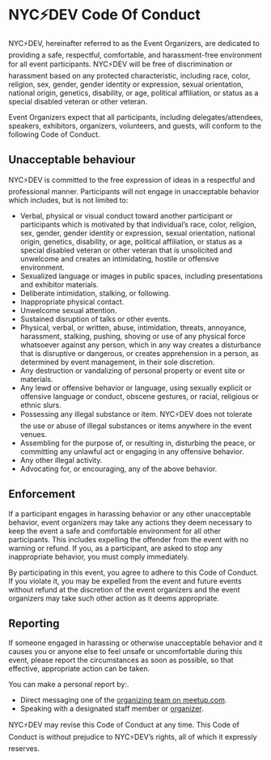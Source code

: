 # NYC⚡️DEV Code Of Conduct

NYC⚡️DEV, hereinafter referred to as the Event Organizers, are dedicated to providing a safe, respectful, comfortable, and harassment-free environment for all event participants. NYC⚡️DEV will be free of discrimination or harassment based on any protected characteristic, including race, color, religion, sex, gender, gender identity or expression, sexual orientation, national origin, genetics, disability, or age, political affiliation, or status as a special disabled veteran or other veteran.

Event Organizers expect that all participants, including delegates/attendees, speakers, exhibitors, organizers, volunteers, and guests, will conform to the following Code of Conduct.

## Unacceptable behaviour

NYC⚡️DEV is committed to the free expression of ideas in a respectful and professional manner. Participants will not engage in unacceptable behavior which includes, but is not limited to:

* Verbal, physical or visual conduct toward another participant or participants which is motivated by that individual’s race, color, religion, sex, gender, gender identity or expression, sexual orientation, national origin, genetics, disability, or age, political affiliation, or status as a special disabled veteran or other veteran that is unsolicited and unwelcome and creates an intimidating, hostile or offensive environment.
* Sexualized language or images in public spaces, including presentations and exhibitor materials.
* Deliberate intimidation, stalking, or following.
* Inappropriate physical contact.
* Unwelcome sexual attention.
* Sustained disruption of talks or other events.
* Physical, verbal, or written, abuse, intimidation, threats, annoyance, harassment, stalking, pushing, shoving or use of any physical force whatsoever against any person, which in any way creates a disturbance that is disruptive or dangerous, or creates apprehension in a person, as determined by event management, in their sole discretion.
* Any destruction or vandalizing of personal property or event site or materials.
* Any lewd or offensive behavior or language, using sexually explicit or offensive language or conduct, obscene gestures, or racial, religious or ethnic slurs.
* Possessing any illegal substance or item. NYC⚡️DEV does not tolerate the use or abuse of illegal substances or items anywhere in the event venues.
* Assembling for the purpose of, or resulting in, disturbing the peace, or committing any unlawful act or engaging in any offensive behavior.
* Any other illegal activity.
* Advocating for, or encouraging, any of the above behavior.

## Enforcement

If a participant engages in harassing behavior or any other unacceptable behavior, event organizers may take any actions they deem necessary to keep the event a safe and comfortable environment for all other participants. This includes expelling the offender from the event with no warning or refund. If you, as a participant, are asked to stop any inappropriate behavior, you must comply immediately.

By participating in this event, you agree to adhere to this Code of Conduct. If you violate it, you may be expelled from the event and future events without refund at the discretion of the event organizers and the event organizers may take such other action as it deems appropriate.

## Reporting

If someone engaged in harassing or otherwise unacceptable behavior and it causes you or anyone else to feel unsafe or uncomfortable during this event, please report the circumstances as soon as possible, so that effective, appropriate action can be taken.

You can make a personal report by:.
* Direct messaging one of the [organizing team on meetup.com](https://www.meetup.com/NYCDEV/members/?op=leaders).
* Speaking with a designated staff member or [organizer](https://www.meetup.com/NYCDEV/members/?op=leaders).

NYC⚡️DEV may revise this Code of Conduct at any time. This Code of Conduct is without prejudice to NYC⚡️DEV’s rights, all of which it expressly reserves.
